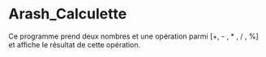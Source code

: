 # Arash_Calculette
Ce programme prend deux nombres et une opération parmi [+, - , *  , / , %] et affiche le résultat de cette opération.
